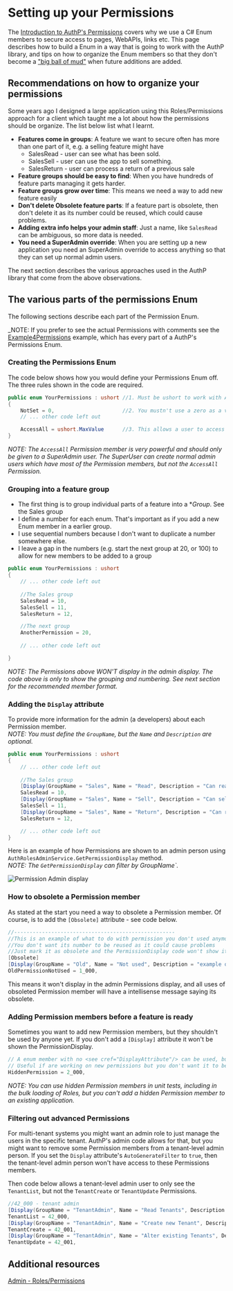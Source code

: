 # Setting up your Permissions

The [Introduction to AuthP's Permissions](https://github.com/JonPSmith/AuthPermissions.AspNetCore/blob/main/docs/concepts/permissions.md) covers why we use a C# Enum members to secure access to pages, WebAPIs, links etc. This page describes how to build a Enum in a way that is going to work with the AuthP library, and tips on how to organize the Enum members so that they don't become a ["big ball of mud"](http://www.laputan.org/mud/) when future additions are added.

## Recommendations on how to organize your permissions

Some years ago I designed a large application using this Roles/Permissions approach for a client which taught me a lot about how the permissions should be organize. The list below list what I learnt.

- **Features come in groups**: A feature we want to secure often has more than one part of it, e.g. a selling feature might have
  - SalesRead - user can see what has been sold.
  - SalesSell - user can use the app to sell something.
  - SalesReturn - user can process a return of a previous sale
- **Feature groups should be easy to find**: When you have hundreds of feature parts managing it gets harder.
- **Feature groups grow over time**: This means we need a way to add new feature easily
- **Don't delete Obsolete feature parts**: If a feature part is obsolete, then don't delete it as its number could be reused, which could cause problems.
- **Adding extra info helps your admin staff**: Just a name, like `SalesRead` can be ambiguous, so more data is needed.
- **You need a SuperAdmin override**: When you are setting up a new application you need an SuperAdmin override to access anything so that they can set up normal admin users.

The next section describes the various approaches used in the AuthP library that come from the above observations. 

## The various parts of the permissions Enum

The following sections describe each part of the Permission Enum.

_NOTE: If you prefer to see the actual Permissions with comments see the [Example4Permissions](https://github.com/JonPSmith/AuthPermissions.AspNetCore/blob/main/Example4.MvcWebApp.IndividualAccounts/PermissionsCode/Example4Permissions.cs) example, which has every part of a AuthP's Permissions Enum.

### Creating the Permissions Enum

The code below shows how you would define your Permissions Enum off. The three rules shown in the code are required.

```c#
public enum YourPermissions : ushort //1. Must be ushort to work with AuthP
{
    NotSet = 0,                      //2. You mustn't use a zero as a valid member for 
    // ... other code left out

    AccessAll = ushort.MaxValue      //3. This allows a user to access every feature
}
```

_NOTE: The `AccessAll` Permission member is very powerful and should only be given to a SuperAdmin user. The SuperUser can create normal admin users which have most of the Permission members, but not the `AccessAll` Permission._ 

### Grouping into a feature group

- The first thing is to group individual parts of a feature into a **Group*. See the Sales group
- I define a number for each enum. That's important as if you add a new Enum member in a earlier group.
- I use sequential numbers because I don't want to duplicate a number somewhere else.
- I leave a gap in the numbers (e.g. start the next group at 20, or 100) to allow for new members to be added to a group

```c#
public enum YourPermissions : ushort 
{
    // ... other code left out 
    
    //The Sales group
    SalesRead = 10,
    SalesSell = 11,
    SalesReturn = 12,

    //The next group
    AnotherPermission = 20,
    
    // ... other code left out

}
```

_NOTE: The Permissions above WON'T display in the admin display. The code above is only to show the grouping and numbering. See next section for the recommended member format._

### Adding the `Display` attribute

To provide more information for the admin (a developers) about each Permission member.  
_NOTE: You must define the `GroupName`, but the `Name` and `Description` are optional._

```c#
public enum YourPermissions : ushort 
{
    // ... other code left out 
    
    //The Sales group
    [Display(GroupName = "Sales", Name = "Read", Description = "Can read any sales")]
    SalesRead = 10,
    [Display(GroupName = "Sales", Name = "Sell", Description = "Can sell items from stock")]
    SalesSell = 11,
    [Display(GroupName = "Sales", Name = "Return", Description = "Can return an item to stock")]
    SalesReturn = 12,

    // ... other code left out
}
```

Here is an example of how Permissions are shown to an admin person using `AuthRolesAdminService.GetPermissionDisplay` method.  
_NOTE: The `GetPermissionDisplay` can filter by GroupName`._

![Permission Admin display](https://github.com/JonPSmith/AuthPermissions.AspNetCore/blob/main/docs/images/ListPermissions.png)

### How to obsolete a Permission member

As stated at the start you need a way to obsolete a Permission member. Of course, is to add the `[Obsolete]` attribute - see code below.

```c#
//----------------------------------------------------
//This is an example of what to do with permission you don't used anymore.
//You don't want its number to be reused as it could cause problems 
//Just mark it as obsolete and the PermissionDisplay code won't show it
[Obsolete]
[Display(GroupName = "Old", Name = "Not used", Description = "example of old permission")]
OldPermissionNotUsed = 1_000,
```

This means it won't display in the admin Permissions display, and all uses of obsoleted Permission member will have a intellisense message saying its obsolete.

### Adding Permission members before a feature is ready

Sometimes you want to add new Permission members, but they shouldn't be used by anyone yet. If you don't add a `[Display]` attribute it won't be shown the PermissionDisplay.

```c#
// A enum member with no <see cref="DisplayAttribute"/> can be used, but won't shown in the PermissionDisplay
// Useful if are working on new permissions but you don't want it to be used by anyone yet 
HiddenPermission = 2_000,
```

_NOTE: You can use hidden Permission members in unit tests, including in the bulk loading of Roles, but you can't add a hidden Permission member to an existing application._

### Filtering out advanced Permissions

For multi-tenant systems you might want an admin role to just manage the users in the specific tenant. AuthP's admin code allows for that, but you might want to remove some Permission members from a tenant-level admin person. If you set the `Display` attribute's `AutoGenerateFilter` to `true`, then the tenant-level admin person won't have access to these Permissions members. 

Then code below allows a tenant-level admin user to only see the `TenantList`, but not the `TenantCreate` or `TenantUpdate` Permissions.

```c#
//42_000 - tenant admin
[Display(GroupName = "TenantAdmin", Name = "Read Tenants", Description = "Can list Tenants")]
TenantList = 42_000,
[Display(GroupName = "TenantAdmin", Name = "Create new Tenant", Description = "Can create new Tenants", AutoGenerateFilter = true)]
TenantCreate = 42_001,
[Display(GroupName = "TenantAdmin", Name = "Alter existing Tenants", Description = "Can update or move a Tenant", AutoGenerateFilter = true)]
TenantUpdate = 42_001,
```

## Additional resources

[Admin - Roles/Permissions](!!!!)